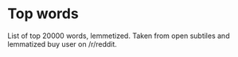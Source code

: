 # Top words

List of top 20000 words, lemmetized. Taken from open subtiles and lemmatized buy user on /r/reddit. 
